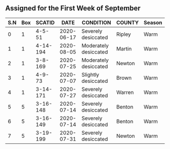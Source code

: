 ## Assigned for the First Week of September

| S.N | Box | SCATID     | DATE       | CONDITION            | COUNTY | Season |
|-----|-----|------------|------------|----------------------|--------|--------|
| 0   | 1   | 4-5-51     | 2020-06-17 | Severely desiccated   | Ripley | Warm   |
| 1   | 1   | 4-14-194   | 2020-08-05 | Moderately desiccated | Martin | Warm   |
| 2   | 1   | 3-8-169    | 2020-07-25 | Moderately desiccated | Newton | Warm   |
| 3   | 1   | 4-9-73     | 2020-07-07 | Slightly desiccated   | Brown  | Warm   |
| 4   | 1   | 3-14-171   | 2020-07-27 | Severely desiccated   | Warren | Warm   |
| 5   | 5   | 3-16-148   | 2020-07-14 | Severely desiccated   | Benton | Warm   |
| 6   | 5   | 3-16-149   | 2020-07-14 | Severely desiccated   | Benton | Warm   |
| 7   | 5   | 3-19-199   | 2020-07-31 | Severely desiccated   | Newton | Warm   |

